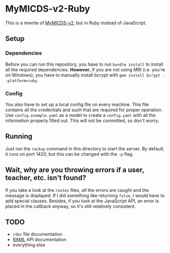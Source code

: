 # MyMICDS-v2-Ruby
This is a rewrite of [MyMICDS-v2](https://github.com/michaelgira23/MyMICDS-v2), but in Ruby instead of JavaScript.

## Setup

### Dependencies
Before you can run this repository, you have to run `bundle install` to install all the required dependencies. **However**, if you are not using MRI (i.e. you're on Windows), you have to manually install bcrypt with `gem install bcrypt --platform=ruby`.

### Config
You also have to set up a local config file on every machine. This file contains all the credentials and such that are required for proper operation. Use `config.example.yaml` as a model to create a `config.yaml` with all the information properly filled out. This will not be committed, so don't worry.

## Running
Just run the `rackup` command in this directory to start the server. By default, it runs on port 1420, but this can be changed with the `-p` flag.

## Wait, why are you throwing errors if a user, teacher, etc. isn't found?
If you take a look at the `routes` files, *all* the errors are caught and the message is displayed. If I did something like returning `false`, I would have to add special clauses. Besides, if you look at the JavaScript API, an error is placed in the callback anyway, so it's still relatively consistent.

## TODO
- `rdoc` file documentation
- [RAML](http://raml.org/) API documentation
- everything else

